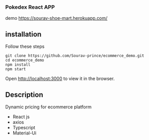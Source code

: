 ### Pokedex React APP
demo https://sourav-shoe-mart.herokuapp.com/
## installation
Follow these steps
```
git clone https://github.com/Sourav-prince/ecommerce_demo.git
cd ecommerce_demo
npm install
npm start
```
Open [http://localhost:3000](http://localhost:3000) to view it in the browser.
## Description
Dynamic pricing for ecommerce platform
- React js
- axios
- Typescript
- Material-Ui
